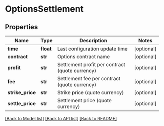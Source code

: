 # OptionsSettlement

## Properties
Name | Type | Description | Notes
------------ | ------------- | ------------- | -------------
**time** | **float** | Last configuration update time | [optional] 
**contract** | **str** | Options contract name | [optional] 
**profit** | **str** | Settlement profit per contract (quote currency) | [optional] 
**fee** | **str** | Settlement fee per contract (quote currency) | [optional] 
**strike_price** | **str** | Strike price (quote currency) | [optional] 
**settle_price** | **str** | Settlement price (quote currency) | [optional] 

[[Back to Model list]](../README.md#documentation-for-models) [[Back to API list]](../README.md#documentation-for-api-endpoints) [[Back to README]](../README.md)


